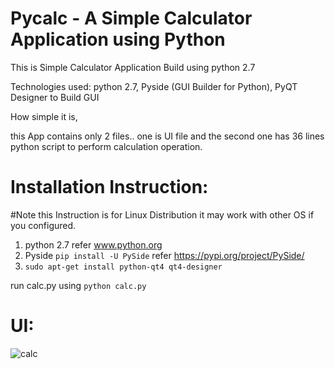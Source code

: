 # Pycalc - A Simple Calculator Application using Python 

This is Simple Calculator Application Build using python 2.7

Technologies used: 
    python 2.7, 
    Pyside (GUI Builder for Python), 
    PyQT Designer to Build GUI

How simple it is, 
 
 this App contains only 2 files.. one is UI file and the second one has 36 lines python script to perform calculation operation.
 
 # Installation Instruction:
 
 #Note this Instruction is for Linux Distribution it may work with other OS if you configured. 
    
1) python 2.7 refer www.python.org
2) Pyside `pip install -U PySide` refer https://pypi.org/project/PySide/
3) `sudo apt-get install python-qt4 qt4-designer`
 
 
 run calc.py using 
 `python calc.py`

# UI:

![calc](https://user-images.githubusercontent.com/8089528/50153952-f0aec100-02ed-11e9-8f61-3c14a5ea897b.png)
